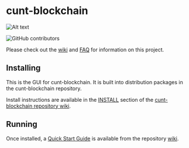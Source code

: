 # cunt-blockchain
![Alt text](https://www.cuntcoin.net/img/cunt_logo.svg)

![GitHub contributors](https://img.shields.io/github/contributors/Cunt-Network/cunt-blockchain?logo=GitHub)

Please check out the [wiki](https://github.com/Cunt-Network/cunt-blockchain/wiki)
and [FAQ](https://github.com/Cunt-Network/cunt-blockchain/wiki/FAQ) for
information on this project.

## Installing

This is the GUI for cunt-blockchain. It is built into distribution packages in the cunt-blockchain repository.

Install instructions are available in the
[INSTALL](https://github.com/Cunt-Network/cunt-blockchain/wiki/INSTALL)
section of the
[cunt-blockchain repository wiki](https://github.com/Cunt-Network/cunt-blockchain/wiki).

## Running

Once installed, a
[Quick Start Guide](https://github.com/Cunt-Network/cunt-blockchain/wiki/Quick-Start-Guide)
is available from the repository
[wiki](https://github.com/Cunt-Network/cunt-blockchain/wiki).
